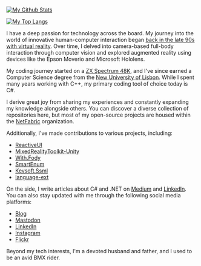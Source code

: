 ### 

[![My Github Stats](https://github-readme-stats.vercel.app/api?username=aalmada&show_icons=true)](https://github.com/anuraghazra/github-readme-stats)

[![My Top Langs](https://github-readme-stats.vercel.app/api/top-langs/?username=aalmada&layout=compact)](https://github.com/anuraghazra/github-readme-stats)

I have a deep passion for technology across the board. My journey into the world of innovative human-computer interaction began [back in the late 90s with virtual reality](https://dl.acm.org/doi/10.1145/948449.948475). Over time, I delved into camera-based full-body interaction through computer vision and explored augmented reality using devices like the Epson Moverio and Microsoft Hololens.

My coding journey started on a [ZX Spectrum 48K](https://en.wikipedia.org/wiki/ZX_Spectrum), and I've since earned a Computer Science degree from the [New University of Lisbon](https://www.unl.pt/). While I spent many years working with C++, my primary coding tool of choice today is C#.

I derive great joy from sharing my experiences and constantly expanding my knowledge alongside others. You can discover a diverse collection of repositories here, but most of my open-source projects are housed within the [NetFabric](https://github.com/NetFabric) organization.

Additionally, I've made contributions to various projects, including:

- [ReactiveUI](https://github.com/reactiveui/ReactiveUI)
- [MixedRealityToolkit-Unity](https://github.com/microsoft/MixedRealityToolkit-Unity)
- [With.Fody](https://github.com/mikhailshilkov/With.Fody)
- [SmartEnum](https://github.com/ardalis/SmartEnum)
- [Kevsoft.Ssml](https://github.com/kevbite/Kevsoft.Ssml)
- [language-ext](https://github.com/louthy/language-ext)

On the side, I write articles about C# and .NET on [Medium](https://antao-almada.medium.com/) and [LinkedIn](https://www.linkedin.com/in/antaoalmada/recent-activity/articles/). You can also stay updated with me through the following social media platforms:

- [Blog](https://aalmada.github.io/)
- <a rel="me" href="https://dotnet.social/@antaoalmada">Mastodon</a>
- [LinkedIn](https://www.linkedin.com/in/antaoalmada/)
- [Instagram](https://www.instagram.com/antao.almada/)
- [Flickr](https://www.flickr.com/people/aalmada/)

Beyond my tech interests, I'm a devoted husband and father, and I used to be an avid BMX rider.

<!--
**aalmada/aalmada** is a ✨ _special_ ✨ repository because its `README.md` (this file) appears on your GitHub profile.

Here are some ideas to get you started:

- 🔭 I’m currently working on ...
- 🌱 I’m currently learning ...
- 👯 I’m looking to collaborate on ...
- 🤔 I’m looking for help with ...
- 💬 Ask me about ...
- 📫 How to reach me: ...
- 😄 Pronouns: ...
- ⚡ Fun fact: ...
-->
